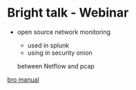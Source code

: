 # Bright talk - Webinar
* open source network monitoring 
  * used in splunk
  * using in security onion
  
  between Netflow and pcap

  
 [bro manual](https://www.bro.org/sphinx/)
